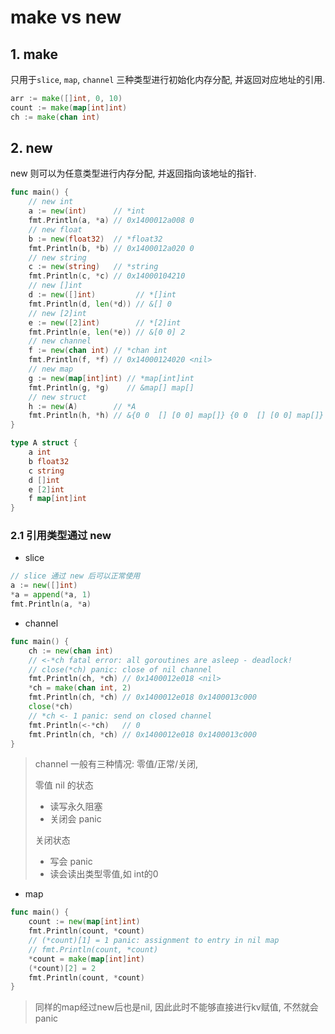# make vs new

## 1. make

只用于`slice`, `map`, `channel` 三种类型进行初始化内存分配, 并返回对应地址的引用.

```go
arr := make([]int, 0, 10)
count := make(map[int]int)
ch := make(chan int)
```

## 2. new

new 则可以为任意类型进行内存分配, 并返回指向该地址的指针.

```go
func main() {
	// new int
	a := new(int)      // *int
	fmt.Println(a, *a) // 0x1400012a008 0
	// new float
	b := new(float32)  // *float32
	fmt.Println(b, *b) // 0x1400012a020 0
	// new string
	c := new(string)   // *string
	fmt.Println(c, *c) // 0x14000104210
	// new []int
	d := new([]int)         // *[]int
	fmt.Println(d, len(*d)) // &[] 0
	// new [2]int
	e := new([2]int)        // *[2]int
	fmt.Println(e, len(*e)) // &[0 0] 2
	// new channel
	f := new(chan int) // *chan int
	fmt.Println(f, *f) // 0x14000124020 <nil>
	// new map
	g := new(map[int]int) // *map[int]int
	fmt.Println(g, *g)    // &map[] map[]
	// new struct
	h := new(A)        // *A
	fmt.Println(h, *h) // &{0 0  [] [0 0] map[]} {0 0  [] [0 0] map[]}
}

type A struct {
	a int
	b float32
	c string
	d []int
	e [2]int
	f map[int]int
}
```

### 2.1 引用类型通过 new

* slice

```go
// slice 通过 new 后可以正常使用
a := new([]int)
*a = append(*a, 1)
fmt.Println(a, *a)
```

* channel

```go
func main() {
	ch := new(chan int)
	// <-*ch fatal error: all goroutines are asleep - deadlock!
	// close(*ch) panic: close of nil channel
	fmt.Println(ch, *ch) // 0x1400012e018 <nil>
	*ch = make(chan int, 2)
	fmt.Println(ch, *ch) // 0x1400012e018 0x1400013c000
	close(*ch)
	// *ch <- 1 panic: send on closed channel
	fmt.Println(<-*ch)   // 0
	fmt.Println(ch, *ch) // 0x1400012e018 0x1400013c000
}
```

> channel 一般有三种情况: 零值/正常/关闭,&#x20;
>
> 零值 nil 的状态
>
> * 读写永久阻塞
> * 关闭会 panic
>
> 关闭状态
>
> * 写会 panic
> * 读会读出类型零值,如 int的0

* map

```go
func main() {
	count := new(map[int]int)
	fmt.Println(count, *count)
	// (*count)[1] = 1 panic: assignment to entry in nil map
	// fmt.Println(count, *count)
	*count = make(map[int]int)
	(*count)[2] = 2
	fmt.Println(count, *count)
}
```

> 同样的map经过new后也是nil, 因此此时不能够直接进行kv赋值, 不然就会panic
